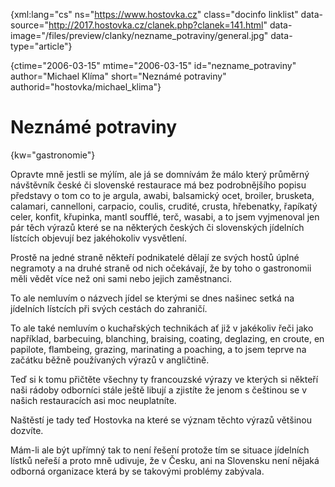 
{xml:lang="cs" ns="https://www.hostovka.cz" class="docinfo linklist" data-source="http://2017.hostovka.cz/clanek.php?clanek=141.html" data-image="/files/preview/clanky/nezname_potraviny/general.jpg" data-type="article"}

{ctime="2006-03-15" mtime="2006-03-15" id="nezname\_potraviny" author="Michael Klíma" short="Neznámé potraviny" authorid="hostovka/michael\_klima"}

# Neznámé potraviny

<!-- generated attribute kw by user_udpatekw.sh on 2020-04-21, do not edit -->

{kw="gastronomie"}

Opravte mně jestli se mýlím, ale já se domnívám že málo který průměrný návštěvník české či slovenské restaurace má bez podrobnějšího popisu představy o tom co to je argula, awabi, balsamický ocet, broiler, brusketa, calamari, cannelloni, carpacio, coulis, crudité, crusta, hřebenatky, řapíkatý celer, konfit, křupinka, mantl soufflé, terč, wasabi, a to jsem vyjmenoval jen pár těch výrazů které se na některých českých či slovenských jídelních lístcích objevují bez jakéhokoliv vysvětlení.

Prostě na jedné straně někteří podnikatelé dělají ze svých hostů úplné negramoty a na druhé straně od nich očekávají, že by toho o gastronomii měli vědět více než oni sami nebo jejich zaměstnanci.

To ale nemluvím o názvech jídel se kterými se dnes našinec setká na jídelních lístcích při svých cestách do zahraničí.

To ale také nemluvím o kuchařských technikách ať již v jakékoliv řeči jako například, barbecuing, blanching, braising, coating, deglazing, en croute, en papilote, flambeing, grazing, marinating a poaching, a to jsem teprve na začátku běžně používaných výrazů v angličtině.

Teď si k tomu přičtěte všechny ty francouzské výrazy ve kterých si někteří naši rádoby odborníci stále ještě libují a zjistíte že jenom s češtinou se v našich restauracích asi moc neuplatníte.

Naštěstí je tady teď Hostovka na které se význam těchto výrazů většinou dozvíte.

Mám-li ale být upřímný tak to není řešení protože tím se situace jídelních lístků neřeší a proto mně udivuje, že v Česku, ani na Slovensku není nějaká odborná organizace která by se takovými problémy zabývala.

